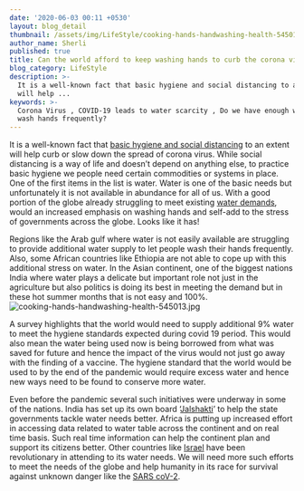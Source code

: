 ```yaml
---
date: '2020-06-03 00:11 +0530'
layout: blog_detail
thumbnail: /assets/img/LifeStyle/cooking-hands-handwashing-health-545013.jpg
author_name: Sherli
published: true
title: Can the world afford to keep washing hands to curb the corona virus pandemic?
blog_category: LifeStyle
description: >-
  It is a well-known fact that basic hygiene and social distancing to an extent
  will help ...
keywords: >-
  Corona Virus , COVID-19 leads to water scarcity , Do we have enough water to
  wash hands frequently?
---
```

It is a well-known fact that [basic hygiene and social distancing](https://www.who.int/emergencies/diseases/novel-coronavirus-2019/advice-for-public) to an extent will help curb or slow down the spread of corona virus. While social distancing is a way of life and doesn’t depend on anything else, to practice basic hygiene we people need certain commodities or systems in place. One of the first items in the list is water. Water is one of the basic needs but unfortunately it is not available in abundance for all of us. With a good portion of the globe already struggling to meet existing [water demands](https://www.unwater.org/publications/world-water-development-report-2019/), would an increased emphasis on washing hands and self-add to the stress of governments across the globe. Looks like it has! 

Regions like the Arab gulf where water is not easily available are struggling to provide additional water supply to let people wash their hands frequently. Also, some African countries like Ethiopia are not able to cope up with this additional stress on water. In the Asian continent, one of the biggest nations India where water plays a delicate but important role not just in the agriculture but also politics is doing its best in meeting the demand but in these hot summer months that is not easy and 100%.
![cooking-hands-handwashing-health-545013.jpg]({{site.baseurl}}/assets/img/LifeStyle/cooking-hands-handwashing-health-545013.jpg)


A survey highlights that the world would need to supply additional 9% water to meet the hygiene standards expected during covid 19 period. This would also mean the water being used now is being borrowed from what was saved for future and hence the impact of the virus would not just go away with the finding of a vaccine. The hygiene standard that the world would be used to by the end of the pandemic would require excess water and hence new ways need to be found to conserve more water.

Even before the pandemic several such initiatives were underway in some of the nations. India has set up its own board ‘[Jalshakti](https://jalshakti-ddws.gov.in/)’ to help the state governments tackle water needs better. Africa is putting up increased effort in accessing data related to water table across the continent and on real time basis. Such real time information can help the continent plan and support its citizens better. Other countries like [Israel](https://en.wikipedia.org/wiki/Water_supply_and_sanitation_in_Israel) have been revolutionary in attending to its water needs. We will need more such efforts to meet the needs of the globe and help humanity in its race for survival against unknown danger like the [SARS coV-2](https://www.who.int/emergencies/diseases/novel-coronavirus-2019/technical-guidance/naming-the-coronavirus-disease-(covid-2019)-and-the-virus-that-causes-it).


